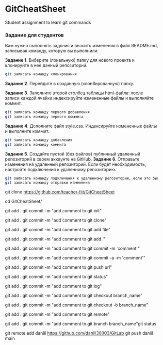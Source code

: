 # GitCheatSheet
Student assignment to learn git commands

### Задание для студентов

Вам нужно пыполнять задяния и вносить изменения в файл README.md, записывая команду, которую вы выполнили.

**Задание 1**. Виберите (локальную) папку для нового проекта и клонируйте в нее данный репозиторий.
```sh
git записать команду клонирования
```
**Задание 2**. Перейдите в созданную (клон6ированную) папку.

**Задание 3**. Заполните второй столбец таблицы html-файла: после записи каждой ячейки индексируйте измененные файлы и выполняйте коммит.
```sh
git записать команду первого добавления
git записать команду первого коммита
```
**Задание 4**. Дополните файл style.css. Индексируйте измененные файлы и выполните коммит.
```sh
git записать команду добавления
git записать команду коммита
```
**Задание 5**. Создайте пустой (без файлов) публичный удаленный репозиторий в своем аккаунте на GitHub. 
**Задание 6**. Отправьте изменения на удаленный репозиторий. Если будет необходимость, настройте подключения к удаленному репозиторию.
```sh
git записать команду подключения к удаленному репозиторию, если это было необходимо
git записать команду отправки изменений
```

git clone https://github.com/teacher-fiit/GitCheatSheet

cd GitCheatSheet/

git add .
git commit -m "add comment to git init"

git add .
git commit -m "add comment to git clone"

git add .
git commit -m "add comment to git add file"

git add .
git commit -m "add comment to git add ."

git add .
git commit -m "add comment to git commit -m 'comment'"

git add .
git commit -m "add comment to git commit -a -m 'comment'"

git add .
git commit -m "add comment to git push url"

git add .
git commit -m "add comment to git status"

git add .
git commit -m "add comment to git log"

git add .
git commit -m "add comment to git checkout branch_name"

git add .
git commit -m "add comment to git checkout -b branch_name"

git add .
git commit -m "add comment to git remote"

git add .
git commit -m "add comment to git branch branch_name"git status

git remote add daniil https://github.com/daniil30003/GitLab
git push daniil main